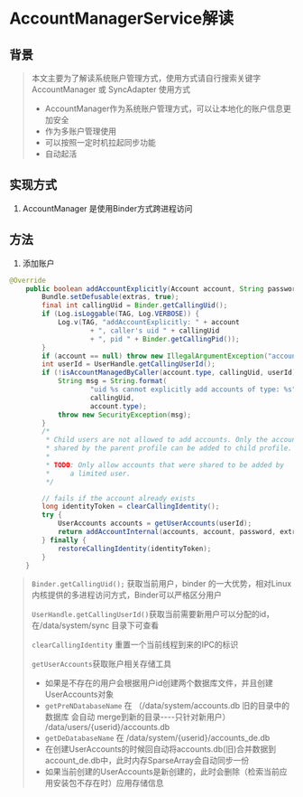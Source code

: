 # AccountManagerService解读

## 背景

> 本文主要为了解读系统账户管理方式，使用方式请自行搜索关键字AccountManager 或 SyncAdapter 使用方式
>
> * AccountManager作为系统账户管理方式，可以让本地化的账户信息更加安全
> * 作为多账户管理使用
> * 可以按照一定时机拉起同步功能
> * 自动起活

## 实现方式

1. AccountManager 是使用Binder方式跨进程访问

## 方法

1. 添加账户

```java
@Override
    public boolean addAccountExplicitly(Account account, String password, Bundle extras) {
        Bundle.setDefusable(extras, true);
        final int callingUid = Binder.getCallingUid();
        if (Log.isLoggable(TAG, Log.VERBOSE)) {
            Log.v(TAG, "addAccountExplicitly: " + account
                    + ", caller's uid " + callingUid
                    + ", pid " + Binder.getCallingPid());
        }
        if (account == null) throw new IllegalArgumentException("account is null");
        int userId = UserHandle.getCallingUserId();
        if (!isAccountManagedByCaller(account.type, callingUid, userId)) {
            String msg = String.format(
                    "uid %s cannot explicitly add accounts of type: %s",
                    callingUid,
                    account.type);
            throw new SecurityException(msg);
        }
        /*
         * Child users are not allowed to add accounts. Only the accounts that are
         * shared by the parent profile can be added to child profile.
         *
         * TODO: Only allow accounts that were shared to be added by
         *     a limited user.
         */

        // fails if the account already exists
        long identityToken = clearCallingIdentity();
        try {
            UserAccounts accounts = getUserAccounts(userId);
            return addAccountInternal(accounts, account, password, extras, callingUid);
        } finally {
            restoreCallingIdentity(identityToken);
        }
    }
```

> `Binder.getCallingUid();` 获取当前用户，binder 的一大优势，相对Linux内核提供的多进程访问方式，Binder可以严格区分用户
>
> `UserHandle.getCallingUserId()`获取当前需要新用户可以分配的id，在/data/system/sync 目录下可查看
>
> `clearCallingIdentity` 重置一个当前线程到来的IPC的标识
>
> `getUserAccounts`获取账户相关存储工具
>
> * 如果是不存在的用户会根据用户id创建两个数据库文件，并且创建UserAccounts对象
> * `getPreNDatabaseName` 在 （/data/system/accounts.db  旧的目录中的数据库 会自动 merge到新的目录----只针对新用户） /data/users/{userid}/accounts.db
> * `getDeDatabaseName` 在 /data/system/{userid}/accounts_de.db
> * 在创建UserAccounts的时候回自动将accounts.db(旧)合并数据到account_de.db中，此时内存SparseArray会自动同步一份
> * 如果当前创建的UserAccounts是新创建的，此时会删除（检索当前应用安装包不存在时）应用存储信息
